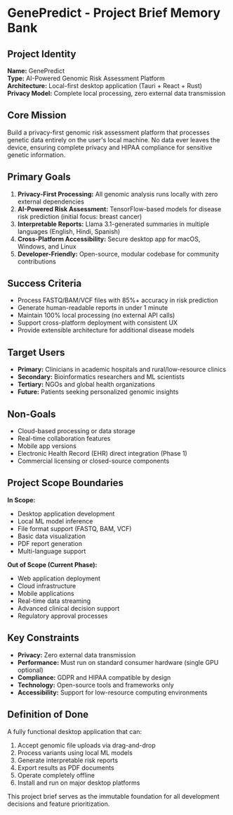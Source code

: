 # GenePredict - Project Brief Memory Bank

## Project Identity
**Name:** GenePredict  
**Type:** AI-Powered Genomic Risk Assessment Platform  
**Architecture:** Local-first desktop application (Tauri + React + Rust)  
**Privacy Model:** Complete local processing, zero external data transmission  

## Core Mission
Build a privacy-first genomic risk assessment platform that processes genetic data entirely on the user's local machine. No data ever leaves the device, ensuring complete privacy and HIPAA compliance for sensitive genetic information.

## Primary Goals
1. **Privacy-First Processing:** All genomic analysis runs locally with zero external dependencies
2. **AI-Powered Risk Assessment:** TensorFlow-based models for disease risk prediction (initial focus: breast cancer)
3. **Interpretable Reports:** Llama 3.1-generated summaries in multiple languages (English, Hindi, Spanish)
4. **Cross-Platform Accessibility:** Secure desktop app for macOS, Windows, and Linux
5. **Developer-Friendly:** Open-source, modular codebase for community contributions

## Success Criteria
- Process FASTQ/BAM/VCF files with 85%+ accuracy in risk prediction
- Generate human-readable reports in under 1 minute
- Maintain 100% local processing (no external API calls)
- Support cross-platform deployment with consistent UX
- Provide extensible architecture for additional disease models

## Target Users
- **Primary:** Clinicians in academic hospitals and rural/low-resource clinics
- **Secondary:** Bioinformatics researchers and ML scientists
- **Tertiary:** NGOs and global health organizations
- **Future:** Patients seeking personalized genomic insights

## Non-Goals
- Cloud-based processing or data storage
- Real-time collaboration features
- Mobile app versions
- Electronic Health Record (EHR) direct integration (Phase 1)
- Commercial licensing or closed-source components

## Project Scope Boundaries
**In Scope:**
- Desktop application development
- Local ML model inference
- File format support (FASTQ, BAM, VCF)
- Basic data visualization
- PDF report generation
- Multi-language support

**Out of Scope (Current Phase):**
- Web application deployment
- Cloud infrastructure
- Mobile applications
- Real-time data streaming
- Advanced clinical decision support
- Regulatory approval processes

## Key Constraints
- **Privacy:** Zero external data transmission
- **Performance:** Must run on standard consumer hardware (single GPU optional)
- **Compliance:** GDPR and HIPAA compatible by design
- **Technology:** Open-source tools and frameworks only
- **Accessibility:** Support for low-resource computing environments

## Definition of Done
A fully functional desktop application that can:
1. Accept genomic file uploads via drag-and-drop
2. Process variants using local ML models
3. Generate interpretable risk reports
4. Export results as PDF documents
5. Operate completely offline
6. Install and run on major desktop platforms

This project brief serves as the immutable foundation for all development decisions and feature prioritization. 